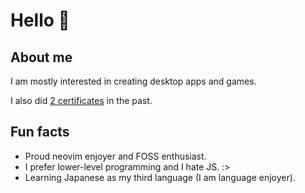 # Hello 👋


## About me

I am mostly interested in creating desktop apps and games.

I also did [2 certificates](https://www.freecodecamp.org/Lasuch) in the past.


## Fun facts

- Proud neovim enjoyer and FOSS enthusiast.
- I prefer lower-level programming and I hate JS. :>
- Learning Japanese as my third language (I am language enjoyer).
